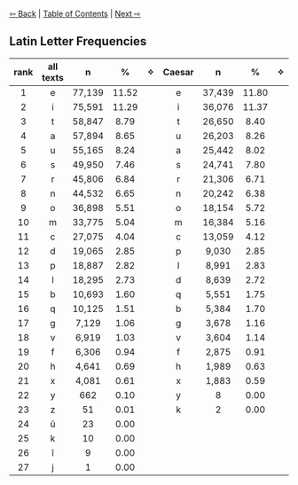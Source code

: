 [⇦ Back](https://github.com/alexanderboxer/voynich-attack/tree/main/topics/biblio) | [Table of Contents](https://github.com/alexanderboxer/voynich-attack) | [Next ⇨](https://github.com/alexanderboxer/voynich-attack)

## Latin Letter Frequencies

|rank|all texts|n|%|✧|Caesar|n|%|✧|Vitruvius|n|%|
|:-:|:-:|:-:|:-:|:-:|:-:|:-:|:-:|:-:|:-:|:-:|:-:|
|1|e|77,139|11.52||e|37,439|11.80||e|39,700|11.27|
|2|i|75,591|11.29||i|36,076|11.37||i|39,515|11.22|
|3|t|58,847|8.79||t|26,650|8.40||a|32,452|9.21|
|4|a|57,894|8.65||u|26,203|8.26||t|32,197|9.14|
|5|u|55,165|8.24||a|25,442|8.02||u|28,962|8.22|
|6|s|49,950|7.46||s|24,741|7.80||s|25,209|7.16|
|7|r|45,806|6.84||r|21,306|6.71||r|24,500|6.96|
|8|n|44,532|6.65||n|20,242|6.38||n|24,290|6.90|
|9|o|36,898|5.51||o|18,154|5.72||o|18,744|5.32|
|10|m|33,775|5.04||m|16,384|5.16||m|17,391|4.94|
|11|c|27,075|4.04||c|13,059|4.12||c|14,016|3.98|
|12|d|19,065|2.85||p|9,030|2.85||d|10,426|2.96|
|13|p|18,887|2.82||l|8,991|2.83||p|9,857|2.80|
|14|l|18,295|2.73||d|8,639|2.72||l|9,304|2.64|
|15|b|10,693|1.60||q|5,551|1.75||b|5,309|1.51|
|16|q|10,125|1.51||b|5,384|1.70||q|4,574|1.30|
|17|g|7,129|1.06||g|3,678|1.16||g|3,451|0.98|
|18|v|6,919|1.03||v|3,604|1.14||f|3,431|0.97|
|19|f|6,306|0.94||f|2,875|0.91||v|3,315|0.94|
|20|h|4,641|0.69||h|1,989|0.63||h|2,652|0.75|
|21|x|4,081|0.61||x|1,883|0.59||x|2,198|0.62|
|22|y|662|0.10||y|8|0.00||y|654|0.19|
|23|z|51|0.01||k|2|0.00||z|51|0.01|
|24|û|23|0.00||||||û|23|0.01|
|25|k|10|0.00||||||î|9|0.00|
|26|î|9|0.00||||||k|8|0.00|
|27|j|1|0.00||||||j|1|0.00|